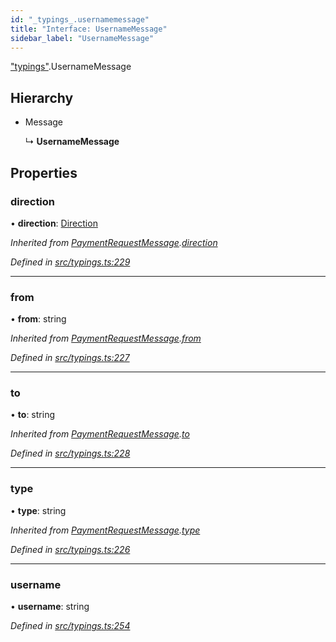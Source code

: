 ```yaml
---
id: "_typings_.usernamemessage"
title: "Interface: UsernameMessage"
sidebar_label: "UsernameMessage"
---
```


["typings"](../modules/_typings_.md).UsernameMessage

## Hierarchy

* Message

  ↳ **UsernameMessage**

## Properties

### direction

•  **direction**: [Direction](../modules/_typings_.md#direction)

*Inherited from [PaymentRequestMessage](_typings_.paymentrequestmessage.md).[direction](_typings_.paymentrequestmessage.md#direction)*

*Defined in [src/typings.ts:229](https://github.com/trustlines-protocol/clientlib/blob/8b30ce1/src/typings.ts#L229)*

___

### from

•  **from**: string

*Inherited from [PaymentRequestMessage](_typings_.paymentrequestmessage.md).[from](_typings_.paymentrequestmessage.md#from)*

*Defined in [src/typings.ts:227](https://github.com/trustlines-protocol/clientlib/blob/8b30ce1/src/typings.ts#L227)*

___

### to

•  **to**: string

*Inherited from [PaymentRequestMessage](_typings_.paymentrequestmessage.md).[to](_typings_.paymentrequestmessage.md#to)*

*Defined in [src/typings.ts:228](https://github.com/trustlines-protocol/clientlib/blob/8b30ce1/src/typings.ts#L228)*

___

### type

•  **type**: string

*Inherited from [PaymentRequestMessage](_typings_.paymentrequestmessage.md).[type](_typings_.paymentrequestmessage.md#type)*

*Defined in [src/typings.ts:226](https://github.com/trustlines-protocol/clientlib/blob/8b30ce1/src/typings.ts#L226)*

___

### username

•  **username**: string

*Defined in [src/typings.ts:254](https://github.com/trustlines-protocol/clientlib/blob/8b30ce1/src/typings.ts#L254)*
